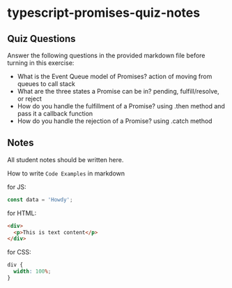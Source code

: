# typescript-promises-quiz-notes

## Quiz Questions

Answer the following questions in the provided markdown file before turning in this exercise:

- What is the Event Queue model of Promises?
  action of moving from queues to call stack
- What are the three states a Promise can be in?
  pending, fulfill/resolve, or reject
- How do you handle the fulfillment of a Promise?
  using .then method and pass it a callback function
- How do you handle the rejection of a Promise?
  using .catch method

## Notes

All student notes should be written here.

How to write `Code Examples` in markdown

for JS:

```javascript
const data = 'Howdy';
```

for HTML:

```html
<div>
  <p>This is text content</p>
</div>
```

for CSS:

```css
div {
  width: 100%;
}
```
